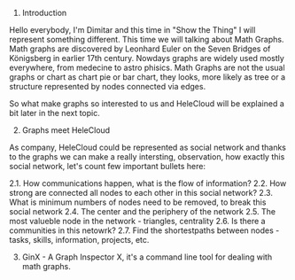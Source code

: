 1. Introduction

Hello everybody, I'm Dimitar and this time in "Show the Thing" I will represent something different.
This time we will talking about Math Graphs. Math graphs are discovered by Leonhard Euler
on the Seven Bridges of Königsberg in earlier 17th century. Nowdays graphs are widely used mostly everywhere,
from medecine to astro phisics. Math Graphs are not the usual graphs or chart as chart pie or bar chart,
they looks, more likely as tree or a structure represented by nodes connected via edges.

So what make graphs so interested to us and HeleCloud will be explained a bit later in the next topic.

2. Graphs meet HeleCloud

As company, HeleCloud could be represented as social network and thanks to the graphs we can make a really intersting,
observation, how exactly this social network, let's count few important bullets here:

2.1. How communications happen, what is the flow of information?
2.2. How strong are connected all nodes to each other in this social network?
2.3. What is minimum numbers of nodes need to be removed, to break this social network
2.4. The center and the periphery of the network
2.5. The most valueble node in the network - triangles, centrality
2.6. Is there a communities in this netowrk?
2.7. Find the shortestpaths between nodes - tasks, skills, information, projects, etc.

3. GinX - A Graph Inspector X, it's a command line tool for dealing with math graphs.

